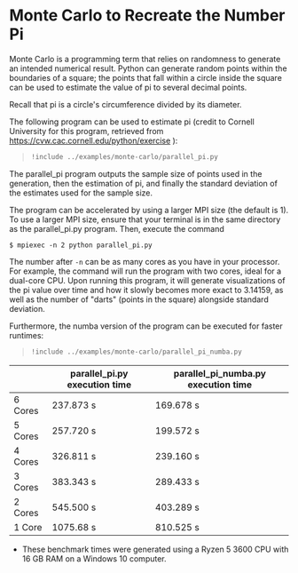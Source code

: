 # Monte Carlo to Recreate the Number Pi

Monte Carlo is a programming term that relies on randomness to generate an intended numerical
result. Python can generate random points within the boundaries of a square; the points that
fall within a circle inside the square can be used to estimate the value of pi to several 
decimal points. 

Recall that pi is a circle's circumference divided by its diameter.

The following program can be used to estimate pi (credit to Cornell University for this
program, retrieved from https://cvw.cac.cornell.edu/python/exercise ):

> ``` python
> !include ../examples/monte-carlo/parallel_pi.py
> ```

The parallel_pi program outputs the sample size of points used in the generation, then
the estimation of pi, and finally the standard deviation of the estimates used for the
sample size.

The program can be accelerated by using a larger MPI size (the default is 1).
To use a larger MPI size, ensure that your terminal is in the same directory
as the parallel_pi.py program. Then, execute the command

`$ mpiexec -n 2 python parallel_pi.py`

The number after `-n` can be as many cores as you have in your processor. For example,
the command will run the program with two cores, ideal for a dual-core CPU. Upon running
this program, it will generate visualizations of the pi value over time and how it slowly
becomes more exact to 3.14159, as well as the number of "darts" (points in the square)
alongside standard deviation.

Furthermore, the numba version of the program can be executed for faster runtimes:

> ``` python
> !include ../examples/monte-carlo/parallel_pi_numba.py
> ```

|         | parallel_pi.py execution time   | parallel_pi_numba.py execution time   |
|---------|---------------------------------|---------------------------------------|
| 6 Cores | 237.873 s                       | 169.678 s                             |
| 5 Cores | 257.720 s                       | 199.572 s                             |
| 4 Cores | 326.811 s                       | 239.160 s                             |
| 3 Cores | 383.343 s                       | 289.433 s                             |
| 2 Cores | 545.500 s                       | 403.289 s                             |
| 1 Core  | 1075.68 s                       | 810.525 s                             |

* These benchmark times were generated using a Ryzen 5 3600 CPU with 16 GB RAM on a Windows 10 computer.
